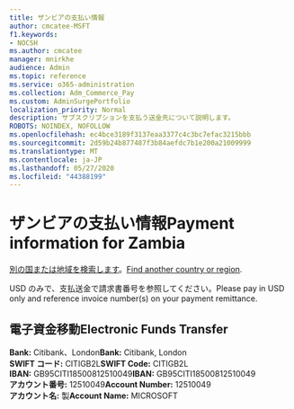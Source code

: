```yaml
---
title: ザンビアの支払い情報
author: cmcatee-MSFT
f1.keywords:
- NOCSH
ms.author: cmcatee
manager: mnirkhe
audience: Admin
ms.topic: reference
ms.service: o365-administration
ms.collection: Adm_Commerce_Pay
ms.custom: AdminSurgePortfolio
localization_priority: Normal
description: サブスクリプションを支払う送金先について説明します。
ROBOTS: NOINDEX, NOFOLLOW
ms.openlocfilehash: ec4bce3189f3137eaa3377c4c3bc7efac3215bbb
ms.sourcegitcommit: 2d59b24b877487f3b84aefdc7b1e200a21009999
ms.translationtype: MT
ms.contentlocale: ja-JP
ms.lasthandoff: 05/27/2020
ms.locfileid: "44388199"
---
```

# <a name="payment-information-for-zambia"></a><span data-ttu-id="348fb-103">ザンビアの支払い情報</span><span class="sxs-lookup"><span data-stu-id="348fb-103">Payment information for Zambia</span></span>

<span data-ttu-id="348fb-104">[別の国または地域を検索します](../billing-and-payments/pay-for-your-subscription.md)。</span><span class="sxs-lookup"><span data-stu-id="348fb-104">[Find another country or region](../billing-and-payments/pay-for-your-subscription.md).</span></span>

<span data-ttu-id="348fb-105">USD のみで、支払送金で請求書番号を参照してください。</span><span class="sxs-lookup"><span data-stu-id="348fb-105">Please pay in USD only and reference invoice number(s) on your payment remittance.</span></span>  

## <a name="electronic-funds-transfer"></a><span data-ttu-id="348fb-106">電子資金移動</span><span class="sxs-lookup"><span data-stu-id="348fb-106">Electronic Funds Transfer</span></span>

<span data-ttu-id="348fb-107">**Bank:** Citibank、London</span><span class="sxs-lookup"><span data-stu-id="348fb-107">**Bank:** Citibank, London</span></span>  
<span data-ttu-id="348fb-108">**SWIFT コード:** CITIGB2L</span><span class="sxs-lookup"><span data-stu-id="348fb-108">**SWIFT Code:** CITIGB2L</span></span>  
<span data-ttu-id="348fb-109">**IBAN:** GB95CITI18500812510049</span><span class="sxs-lookup"><span data-stu-id="348fb-109">**IBAN:** GB95CITI18500812510049</span></span>  
<span data-ttu-id="348fb-110">**アカウント番号:** 12510049</span><span class="sxs-lookup"><span data-stu-id="348fb-110">**Account Number:** 12510049</span></span>  
<span data-ttu-id="348fb-111">**アカウント名:** 製</span><span class="sxs-lookup"><span data-stu-id="348fb-111">**Account Name:** MICROSOFT</span></span>  